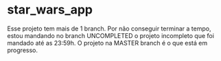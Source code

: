 # star_wars_app

Esse projeto tem mais de 1 branch. Por não conseguir terminar a tempo, estou
mandando no branch UNCOMPLETED o projeto incompleto que foi mandado até as 23:59h.
O projeto na MASTER branch é o que está em progresso.
